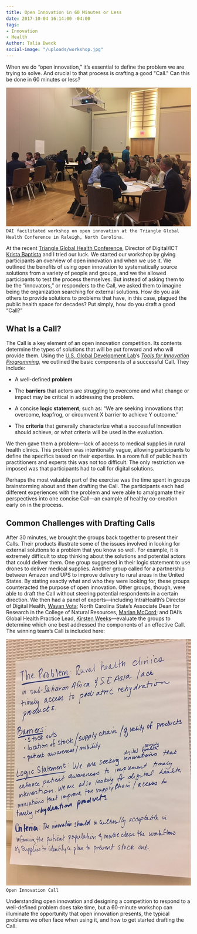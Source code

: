 ```yaml
---
title: Open Innovation in 60 Minutes or Less
date: 2017-10-04 16:14:00 -04:00
tags:
- Innovation
- Health
Author: Talia Dweck
social-image: "/uploads/workshop.jpg"
---
```


When we do “open innovation,” it’s essential to define the problem we are trying to solve. And crucial to that process is crafting a good "Call."  Can this be done in 60 minutes or less?

![workshop-5df2eb.jpg](/uploads/workshop-5df2eb.jpg)
`DAI facilitated workshop on open innovation at the Triangle Global Health Conference in Raleigh, North Carolina.`

<!--more-->

At the recent [Triangle Global Health Conference](http://www.triangleglobalhealth.org/annual-conference), Director of Digital/ICT [Krista Baptista](https://www.dai.com/who-we-are/our-team/krista-baptista) and I tried our luck. We started our workshop by giving participants an overview of open innovation and when we use it. We outlined the benefits of using open innovation to systematically source solutions from a variety of people and groups, and we the allowed participants to test the process themselves. But instead of asking them to be the “innovators,” or responders to the Call, we asked them to imagine being the organization searching for external solutions. How do you ask others to provide solutions to problems that have, in this case, plagued the public health space for decades? Put simply, how do you draft a good “Call?”

## What Is a Call?

The Call is a key element of an open innovation competition. Its contents determine the types of solutions that will be put forward and who will provide them. Using the [U.S. Global Development Lab](https://www.usaid.gov/GlobalDevLab/about)’s *[Tools for Innovation Programming](https://www.globalinnovationexchange.org/resources/tools-innovation-programming),* we outlined the basic components of a successful Call. They include:

* A well-defined **problem**

* The **barriers** that actors are struggling to overcome and what change or impact may be critical in addressing the problem.

* A concise **logic statement**, such as: “We are seeking innovations that overcome, leapfrog, or circumvent X barrier to achieve Y outcome.”

* The **criteria** that generally characterize what a successful innovation should achieve, or what criteria will be used in the evaluation.

We then gave them a problem—lack of access to medical supplies in rural health clinics. This problem was intentionally vague, allowing participants to define the specifics based on their expertise. In a room full of public health practitioners and experts this was not too difficult. The only restriction we imposed was that participants had to call for digital solutions.

Perhaps the most valuable part of the exercise was the time spent in groups brainstorming about and then drafting the Call. The participants each had different experiences with the problem and were able to amalgamate their perspectives into one concise Call—an example of healthy co-creation early on in the process.

## Common Challenges with Drafting Calls

After 30 minutes, we brought the groups back together to present their Calls. Their products illustrate some of the issues involved in looking for external solutions to a problem that you know so well. For example, it is extremely difficult to stop thinking about the solutions and potential actors that could deliver them. One group suggested in their logic statement to use drones to deliver medical supplies. Another group called for a partnership between Amazon and UPS to improve delivery to rural areas in the United States. By stating exactly what and who they were looking for, these groups counteracted the purpose of open innovation. Other groups, though, were able to draft the Call without steering potential respondents in a certain direction. We then had a panel of experts—including IntraHealth’s Director of Digital Health, [Wayan Vota](https://www.intrahealth.org/people/wayan-vota); North Carolina State’s Associate Dean for Research in the College of Natural Resources, [Marian McCord](https://cnr.ncsu.edu/directory/mmccord/); and DAI’s Global Health Practice Lead, [Kirsten Weeks](https://www.dai.com/who-we-are/our-team/kirsten-weeks)—evaluate the groups to determine which one best addressed the components of an effective Call. The winning team’s Call is included here:

![poster.jpg](/uploads/poster.jpg)
`Open Innovation Call`

Understanding open innovation and designing a competition to respond to a well-defined problem does take time, but a 60-minute workshop can illuminate the opportunity that open innovation presents, the typical problems we often face when using it, and how to get started drafting the Call.